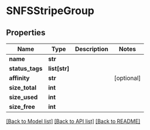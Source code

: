 # SNFSStripeGroup

## Properties

Name | Type | Description | Notes
------------ | ------------- | ------------- | -------------
**name** | **str** |  | 
**status_tags** | **list[str]** |  | 
**affinity** | **str** |  | [optional] 
**size_total** | **int** |  | 
**size_used** | **int** |  | 
**size_free** | **int** |  | 

[[Back to Model list]](../README.md#documentation-for-models) [[Back to API list]](../README.md#documentation-for-api-endpoints) [[Back to README]](../README.md)


